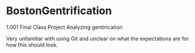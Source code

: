 # BostonGentrification
1.001 Final Class Project Analyzing gentirication

Very unfamiliar with using Git and unclear on what the expectations are for how this should look.
